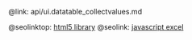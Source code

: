 @link: api/ui.datatable_collectvalues.md

@seolinktop: [html5 library](https://webix.com)
@seolink: [javascript excel](https://webix.com/widget/excel_viewer/)